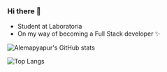### Hi there 👋

<!--
**Alemapyapur/Alemapyapur** is a ✨ _special_ ✨ repository because its `README.md` (this file) appears on your GitHub profile.
-->

* Student at Laboratoria 
* On my way of becoming a Full Stack developer ✨

![Alemapyapur's GitHub stats](https://github-readme-stats.vercel.app/api?username=alemapyapur&show_icons=true&theme=midnight-purple) 


![Top Langs](https://github-readme-stats.vercel.app/api/top-langs/?username=alemapyapur&layout=compact&show_icons=true&theme=midnight-purple)


